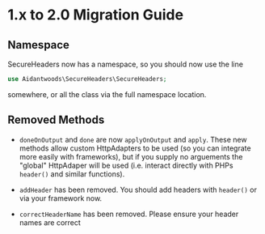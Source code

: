 # 1.x to 2.0 Migration Guide
## Namespace
SecureHeaders now has a namespace, so you should now use the line
```php
use Aidantwoods\SecureHeaders\SecureHeaders;
```
somewhere, or all the class via the full namespace location.

## Removed Methods
* `doneOnOutput` and `done` are now `applyOnOutput` and `apply`. These new
  methods allow custom HttpAdapters to be used (so you can integrate more
  easily with frameworks), but if you supply no arguements the "global"
  HttpAdaper will be used (i.e. interact directly with PHPs `header()` and
  similar functions).

* `addHeader` has been removed. You should add headers with `header()` or via
  your framework now.

* `correctHeaderName` has been removed. Please ensure your header names are
  correct



